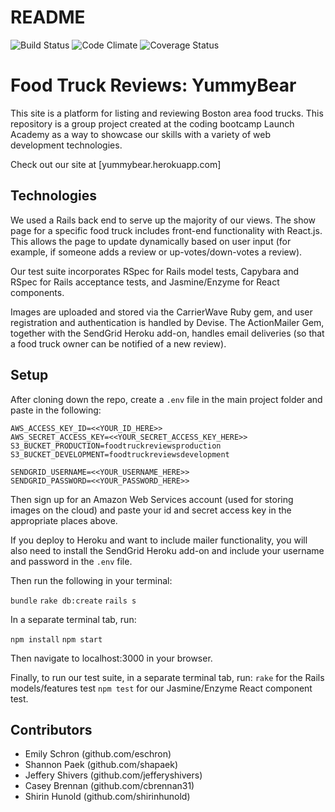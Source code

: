 # README

![Build Status](https://codeship.com/projects/1f337cf0-94c5-0135-ea79-5e19c06be32c/status?branch=master)
![Code Climate](https://codeclimate.com/github/eschron/food-truck-reviews.png)
![Coverage Status](https://coveralls.io/repos/eschron/food-truck-reviews/badge.png)

# Food Truck Reviews: YummyBear

This site is a platform for listing and reviewing Boston area food trucks. This repository is a group project created at the coding bootcamp Launch Academy as a way to showcase our skills with a variety of web development technologies.

Check out our site at [yummybear.herokuapp.com]

## Technologies

We used a Rails back end to serve up the majority of our views. The show page for a specific food truck includes front-end functionality with React.js. This allows the page to update dynamically based on user input (for example, if someone adds a review or up-votes/down-votes a review).

Our test suite incorporates RSpec for Rails model tests, Capybara and RSpec for Rails acceptance tests, and Jasmine/Enzyme for React components.

Images are uploaded and stored via the CarrierWave Ruby gem, and user registration and authentication is handled by Devise. The ActionMailer Gem, together with the SendGrid Heroku add-on, handles email deliveries (so that a food truck owner can be notified of a new review).

## Setup

After cloning down the repo, create a `.env` file in the main project folder and paste in the following:

```
AWS_ACCESS_KEY_ID=<<YOUR_ID_HERE>>
AWS_SECRET_ACCESS_KEY=<<YOUR_SECRET_ACCESS_KEY_HERE>>
S3_BUCKET_PRODUCTION=foodtruckreviewsproduction
S3_BUCKET_DEVELOPMENT=foodtruckreviewsdevelopment

SENDGRID_USERNAME=<<YOUR_USERNAME_HERE>>
SENDGRID_PASSWORD=<<YOUR_PASSWORD_HERE>>
```

Then sign up for an Amazon Web Services account (used for storing images on the cloud) and paste your id and secret access key in the appropriate places above.

If you deploy to Heroku and want to include mailer functionality, you will also need to install the SendGrid Heroku add-on and include your username and password in the `.env` file.

Then run the following in your terminal:

`bundle`
`rake db:create`
`rails s`

In a separate terminal tab, run:

`npm install`
`npm start`

Then navigate to localhost:3000 in your browser.

Finally, to run our test suite, in a separate terminal tab, run:
`rake` for the Rails models/features test
`npm test` for our Jasmine/Enzyme React component test.

## Contributors

* Emily Schron (github.com/eschron)
* Shannon Paek (github.com/shapaek)
* Jeffery Shivers (github.com/jefferyshivers)
* Casey Brennan (github.com/cbrennan31)
* Shirin Hunold (github.com/shirinhunold)
